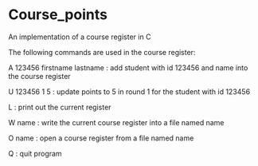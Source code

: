 # Course_points
An implementation of a course register in C  

The following commands are used in the course register:  

A 123456 firstname lastname : add student with id 123456 and name into the course register  

U 123456 1 5                : update points to 5 in round 1 for the student with id 123456  

L                           : print out the current register  

W name                      : write the current course register into a file named name  

O name                      : open a course register from a file named name  

Q                           : quit program  
